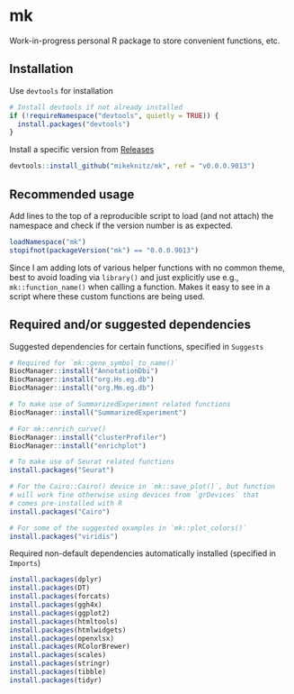 
<!-- README.md is generated from README.Rmd. Please edit that file -->

# mk

Work-in-progress personal R package to store convenient functions, etc.

## Installation

Use `devtools` for installation

``` r
# Install devtools if not already installed
if (!requireNamespace("devtools", quietly = TRUE)) {
  install.packages("devtools")
}
```

Install a specific version from
[Releases](https://github.com/mikeknitz/mk/releases)

``` r
devtools::install_github("mikeknitz/mk", ref = "v0.0.0.9013")
```

## Recommended usage

Add lines to the top of a reproducible script to load (and not attach)
the namespace and check if the version number is as expected.

``` r
loadNamespace("mk")
stopifnot(packageVersion("mk") == "0.0.0.9013")
```

Since I am adding lots of various helper functions with no common theme,
best to avoid loading via `library()` and just explicitly use e.g.,
`mk::function_name()` when calling a function. Makes it easy to see in a
script where these custom functions are being used.

## Required and/or suggested dependencies

Suggested dependencies for certain functions, specified in `Suggests`

``` r
# Required for `mk::gene_symbol_to_name()`
BiocManager::install("AnnotationDbi")
BiocManager::install("org.Hs.eg.db")
BiocManager::install("org.Mm.eg.db")

# To make use of SummarizedExperiment related functions
BiocManager::install("SummarizedExperiment")

# For mk::enrich_curve()
BiocManager::install("clusterProfiler")
BiocManager::install("enrichplot")

# To make use of Seurat related functions
install.packages("Seurat")

# For the Cairo::Cairo() device in `mk::save_plot()`, but function
# will work fine otherwise using devices from `grDevices` that
# comes pre-installed with R
install.packages("Cairo")

# For some of the suggested examples in `mk::plot_colors()` 
install.packages("viridis")
```

Required non-default dependencies automatically installed (specified in
`Imports`)

``` r
install.packages(dplyr)
install.packages(DT)
install.packages(forcats)
install.packages(ggh4x)
install.packages(ggplot2)
install.packages(htmltools)
install.packages(htmlwidgets)
install.packages(openxlsx)
install.packages(RColorBrewer)
install.packages(scales)
install.packages(stringr)
install.packages(tibble)
install.packages(tidyr)
```
